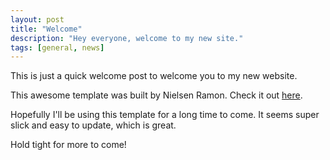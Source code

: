 ```yaml
---
layout: post
title: "Welcome"
description: "Hey everyone, welcome to my new site."
tags: [general, news]
---
```


This is just a quick welcome post to welcome you to my new website.

This awesome template was built by Nielsen Ramon. Check it out <a href="https://github.com/nielsenramon/chalk" target="_blank">here</a>.

Hopefully I'll be using this template for a long time to come. It seems super slick and easy to update, which is great.

Hold tight for more to come!